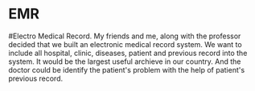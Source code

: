 # EMR
#Electro Medical Record.
My friends and me, along with the professor decided that we built an electronic medical record system. We want to include all hospital, clinic, diseases, patient and previous record into the system. It would be the largest useful archieve in our country. And the doctor could be identify the patient's problem with the help of patient's previous record.
